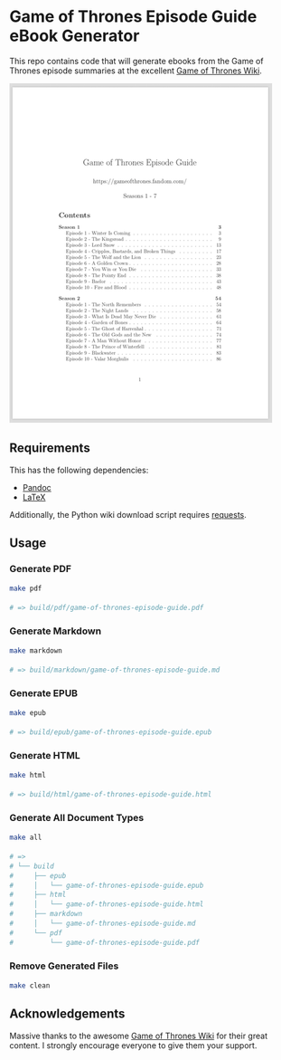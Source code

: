 # Game of Thrones Episode Guide eBook Generator

This repo contains code that will generate ebooks from the Game of Thrones episode summaries at the excellent [Game of Thrones Wiki](https://gameofthrones.fandom.com/).

![PDF Sample](./images/sample-pdf-single-page.png)

## Requirements

This has the following dependencies:

- [Pandoc](http://pandoc.org/)
- [LaTeX](https://www.latex-project.org/)

Additionally, the Python wiki download script requires [requests](http://docs.python-requests.org/en/master/).

## Usage

### Generate PDF

```bash
make pdf

# => build/pdf/game-of-thrones-episode-guide.pdf
```

### Generate Markdown

```bash
make markdown

# => build/markdown/game-of-thrones-episode-guide.md
```

### Generate EPUB

```bash
make epub

# => build/epub/game-of-thrones-episode-guide.epub
```

### Generate HTML

```bash
make html

# => build/html/game-of-thrones-episode-guide.html
```

### Generate All Document Types

```bash
make all

# =>
# └── build
#     ├── epub
#     │   └── game-of-thrones-episode-guide.epub
#     ├── html
#     │   └── game-of-thrones-episode-guide.html
#     ├── markdown
#     │   └── game-of-thrones-episode-guide.md
#     └── pdf
#         └── game-of-thrones-episode-guide.pdf
```

### Remove Generated Files

```bash
make clean
```

## Acknowledgements

Massive thanks to the awesome [Game of Thrones Wiki](https://gameofthrones.fandom.com/) for their great content. I strongly encourage everyone to give them your support.